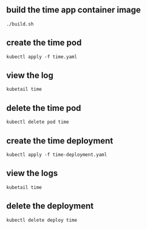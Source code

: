 ## build the time app container image

```
./build.sh
```

## create the time pod

```
kubectl apply -f time.yaml
```

## view the log

```
kubetail time
```

## delete the time pod

```
kubectl delete pod time
```

## create the time deployment

```
kubectl apply -f time-deployment.yaml
```

## view the logs

```
kubetail time
```

## delete the deployment

```
kubectl delete deploy time
```

